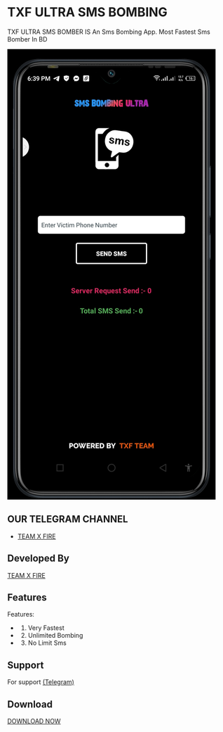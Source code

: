# TXF ULTRA SMS BOMBING
  TXF ULTRA SMS BOMBER IS An Sms Bombing App. Most Fastest Sms Bomber In BD
   
 ![Logo](Screenshot_20221221-183955.jpg) 
  
  
  
 ## OUR TELEGRAM CHANNEL
  
 - [TEAM X FIRE](https://t.me/TXF2022) 
  
  
 ## Developed By
  
  
 <a href="https://www.facebook.com/team.x.fire.official">TEAM X FIRE</a> 
  
  
 ## Features 
  
  
  
 Features:  
 - 1) Very Fastest 
 - 2) Unlimited Bombing
 - 3) No Limit Sms
  
  
  
  
 ## Support 
  
 For support <a href="https://t.me/CyberExpertMamun">(Telegram)</a>
  
  
 ## Download  
 <a href="https://github.com/teamxfire/TXF-Ultra-Sms-Bomber-/raw/main/TXF%20SMS%20BOMBING%20ULTRA.apk">DOWNLOAD NOW</a> 
 

